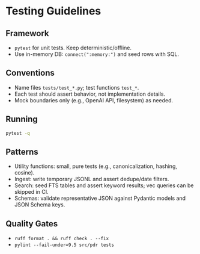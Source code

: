 # Testing Guidelines

## Framework

- `pytest` for unit tests. Keep deterministic/offline.
- Use in-memory DB: `connect(":memory:")` and seed rows with SQL.

## Conventions

- Name files `tests/test_*.py`; test functions `test_*`.
- Each test should assert behavior, not implementation details.
- Mock boundaries only (e.g., OpenAI API, filesystem) as needed.

## Running

```bash
pytest -q
```

## Patterns

- Utility functions: small, pure tests (e.g., canonicalization, hashing, cosine).
- Ingest: write temporary JSONL and assert dedupe/date filters.
- Search: seed FTS tables and assert keyword results; vec queries can be skipped in CI.
- Schemas: validate representative JSON against Pydantic models and JSON Schema keys.

## Quality Gates

- `ruff format . && ruff check . --fix`
- `pylint --fail-under=9.5 src/pdr tests`
